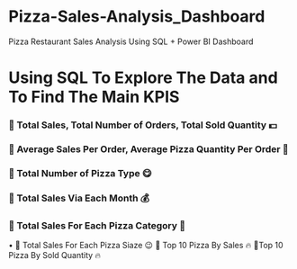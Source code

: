 # Pizza-Sales-Analysis_Dashboard
Pizza Restaurant Sales Analysis Using SQL + Power BI Dashboard

# Using SQL To Explore The Data and To Find The Main KPIS
### 🍕 Total Sales, Total Number of Orders, Total Sold Quantity 💵
### 🍕 Average Sales Per Order, Average Pizza Quantity Per Order 💸
### 🍕 Total Number of Pizza Type 😋
### 🍕 Total Sales Via Each Month 💰
### 🍕 Total Sales For Each Pizza Category 🍕
• 🍕 Total Sales For Each Pizza Siaze 😉
🍕 Top 10 Pizza By Sales 🔥
🍕Top 10 Pizza By Sold Quantity 🔥

